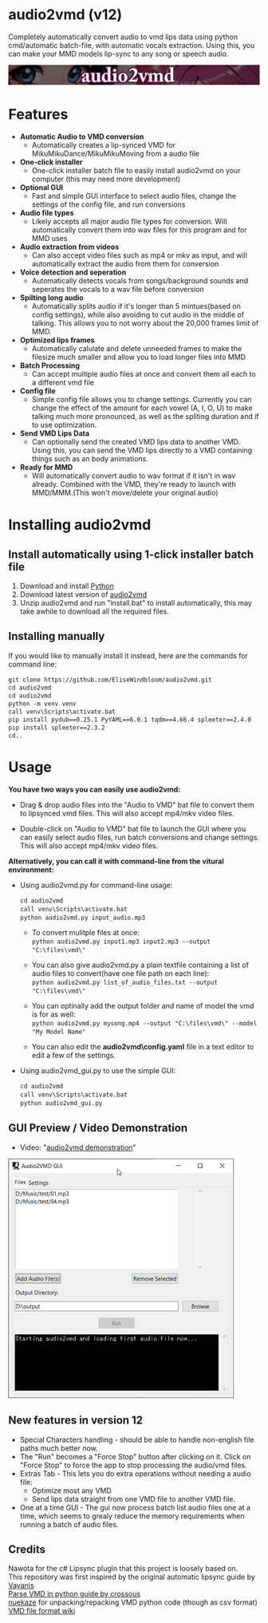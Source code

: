 # audio2vmd (v12)
Completely automatically convert audio to vmd lips data using python cmd/automatic batch-file, with automatic vocals extraction. Using this, you can make your MMD models lip-sync to any song or speech audio. 

![topimg](audio2vmd/img/audio2vmd_1.png)

# Features
- **Automatic Audio to VMD conversion**
  - Automatically creates a lip-synced VMD for MikuMikuDance/MikuMikuMoving from a audio file
- **One-click installer**
  - One-click installer batch file to easily install audio2vmd on your computer (this may need more development)
- **Optional GUI**
  - Fast and simple GUI interface to select audio files, change the settings of the config file, and run conversions
- **Audio file types**
  - Likely accepts all major audio file types for conversion. Will automatically convert them into wav files for this program and for MMD uses
- **Audio extraction from videos**
  - Can also accept video files such as mp4 or mkv as input, and will automatically extract the audio from them for conversion
- **Voice detection and seperation**
  - Automatically detects vocals from songs/background sounds and seperates the vocals to a wav file before conversion
- **Spilting long audio**
  - Automatically splits audio if it's longer than 5 mintues(based on config settings), while also avoiding to cut audio in the middle of talking. This allows you to not worry about the 20,000 frames limit of MMD.
- **Optimized lips frames**
  - Automatically calulate and delete unneeded frames to make the filesize much smaller and allow you to load longer files into MMD
- **Batch Processing**
  - Can accept multiple audio files at once and convert them all each to a different vmd file
- **Config file**
  - Simple config file allows you to change settings. Currently you can change the effect of the amount for each vowel (A, I, O, U) to make talking much more pronounced, as well as the spliting duration and if to use optimization.
- **Send VMD Lips Data**
  - Can optionally send the created VMD lips data to another VMD. Using this, you can send the VMD lips directly to a VMD containing things such as an body animations. 
- **Ready for MMD**
  - Will automatically convert audio to wav format if it isn't in wav already. Combined with the VMD, they're ready to launch with MMD/MMM.(This won't move/delete your original audio)
 
# Installing audio2vmd
## Install automatically using 1-click installer batch file
1) Download and install [Python](https://www.python.org/downloads/windows/)
2) Download latest version of [audio2vmd](https://github.com/EliseWindbloom/audio2vmd/archive/refs/heads/main.zip)
3) Unzip audio2vmd and run "install.bat" to install automatically, this may take awhile to download all the required files.

## Installing manually 
If you would like to manually install it instead, here are the commands for command line:
```
git clone https://github.com/EliseWindbloom/audio2vmd.git
cd audio2vmd
cd audio2vmd
python -m venv venv
call venv\Scripts\activate.bat
pip install pydub==0.25.1 PyYAML==6.0.1 tqdm==4.66.4 spleeter==2.4.0
pip install spleeter==2.3.2
cd..
```

# Usage
**You have two ways you can easily use audio2vmd:**
  - Drag & drop audio files into the "Audio to VMD" bat file to convert them to lipsynced vmd files. This will also accept mp4/mkv video files.
    
  - Double-click on "Audio to VMD" bat file to launch the GUI where you can easily select audio files, run batch conversions and change settings. This will also accept mp4/mkv video files.

**Alternatively, you can call it with command-line from the vitural environment:**  
- Using audio2vmd.py for command-line usage:  
  ```python
  cd audio2vmd  
  call venv\Scripts\activate.bat
  python audio2vmd.py input_audio.mp3
  ````
  - To convert mulitple files at once:  
  `python audio2vmd.py input1.mp3 input2.mp3 --output "C:\files\vmd\"` 

  - You can also give audio2vmd.py a plain textfile containing a list of audio files to convert(have one file path on each line):  
    `python audio2vmd.py list_of_audio_files.txt --output "C:\files\vmd\"`
    
  - You can optinally add the output folder and name of model the vmd is for as well:  
    `python audio2vmd.py mysong.mp4 --output "C:\files\vmd\" --model "My Model Name"`
    
  - You can also edit the **audio2vmd\config.yaml** file in a text editor to edit a few of the settings.
    
- Using audio2vmd_gui.py to use the simple GUI:  
  ```python
  cd audio2vmd  
  call venv\Scripts\activate.bat
  python audio2vmd_gui.py
  ```

## GUI Preview / Video Demonstration
- Video: "[audio2vmd demonstration](https://vimeo.com/989158449)"
  
![gui1](audio2vmd/img/gui1.png)

## New features in version 12
  - Special Characters handling - should be able to handle non-english file paths much better now.
  - The "Run" becomes a "Force Stop" button after clicking on it. Click on "Force Stop" to force the app to stop processing the audio/vmd files.
  - Extras Tab - This lets you do extra operations without needing a audio file:
    - Optimize most any VMD
    - Send lips data straight from one VMD file to another VMD file.
  - One at a time GUI - The gui now process batch list audio files one at a time, which seems to grealy reduce the memory requirements when running a batch of audio files.
  
  
## Credits
Nawota for the c# Lipsync plugin that this project is loosely based on.  
This repository was first inspired by the original automatic lipsync guide by [Vayanis](https://www.youtube.com/watch?v=ozKBYGiyPJE)  
[Parse VMD in python guide by crossous](https://www.jianshu.com/p/ae312fb53fc3)  
[nuekaze](https://github.com/nuekaze/VMD-motion-extract/tree/master) for unpacking/repacking VMD python code (though as csv format)  
[VMD file format wiki](https://mikumikudance.fandom.com/wiki/VMD_file_format)  

